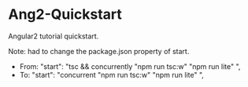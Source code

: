 # Ang2-Quickstart
Angular2 tutorial quickstart. 

Note: had to change the package.json property of start.
- From:  "start": "tsc && concurrently \"npm run tsc:w\" \"npm run lite\" ",
- To:  "start": "concurrent \"npm run tsc:w\" \"npm run lite\" ",
